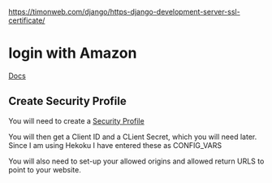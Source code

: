 https://timonweb.com/django/https-django-development-server-ssl-certificate/

# login with Amazon

[Docs]( https://developer.amazon.com/docs/login-with-amazon/web-docs.html)


## Create Security Profile

You will need to create a [Security Profile](https://developer.amazon.com/loginwithamazon/console/site/lwa/create-security-profile.html) 

You will then get a Client ID and a CLient Secret, which you will need later. Since I am using Hekoku I have entered these as CONFIG_VARS


You will also need to set-up your allowed origins and allowed return URLS to point to your website.






